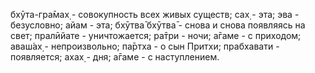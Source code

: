 бхӯта-гра̄мах̣ - совокупность всех живых существ; сах̣ - эта; эва - безусловно; айам - эта; бхӯтва̄ бхӯтва̄ - снова и снова появляясь на свет; пралӣйате - уничтожается; ра̄три - ночи; а̄гаме - с приходом; аваш́ах̣ - непроизвольно; па̄ртха - о сын Притхи; прабхавати - появляется; ахах̣ - дня; а̄гаме - с наступлением.